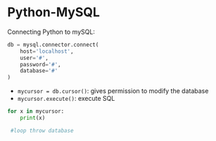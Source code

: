 # Python-MySQL

Connecting Python to mySQL:

```python
db = mysql.connector.connect(
    host='localhost',
    user='#',
    password='#',
    database='#'
)
```

- `mycursor = db.cursor()`: gives permission to modify the database
- `mycursor.execute()`: execute SQL 

```python
for x in mycursor:
    print(x)

 #loop throw database

